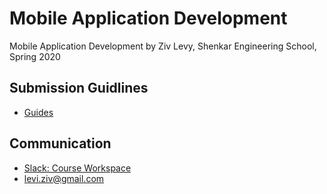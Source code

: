 # Mobile Application Development

Mobile Application Development by Ziv Levy, Shenkar Engineering School, Spring 2020

## Submission Guidlines
* [Guides](./guides/)

## Communication
* [Slack: Course Workspace](https://join.slack.com/t/mobileappdeve-uuw7924/shared_invite/enQtOTMzMjUyNTc0MTQ4LTBmMmE4NzZiZmUzYjg3MjkyYWQ1NWVkNzlkYWRjNmI0NWMwMDg2ZGRjZGY4Y2QxNjFhNDdmNDI5MzQxZDFlYzY)
* [levi.ziv@gmail.com](mailto:levi.ziv@gmail.com)
